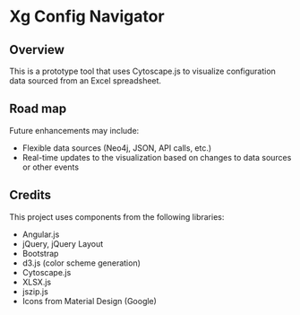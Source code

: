 # Xg Config Navigator

## Overview

This is a prototype tool that uses Cytoscape.js to visualize configuration data sourced from an Excel spreadsheet.

## Road map

Future enhancements may include:

* Flexible data sources (Neo4j, JSON, API calls, etc.)
* Real-time updates to the visualization based on changes to data sources or other events

## Credits

This project uses components from the following libraries:

* Angular.js
* jQuery, jQuery Layout
* Bootstrap
* d3.js (color scheme generation)
* Cytoscape.js
* XLSX.js
* jszip.js
* Icons from Material Design (Google)

